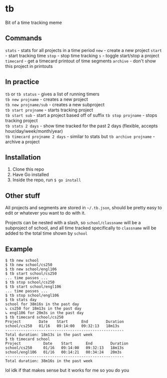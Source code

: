# tb
Bit of a time tracking meme

## Commands
`stats` - stats for all projects in a time period
`new` - create a new project
`start` - start tracking time
`stop` - stop time tracking
`s` - toggle start/stop a project
`timecard` - get a timecard printout of time segments
`archive` - don't show this project in printouts

## In practice
`tb` or `tb status` - gives a list of running timers  
`tb new projname` - creates a new project  
`tb new projname/sub` - creates a new subproject  
`tb start projname` - starts tracking project  
`tb start sub` - start a project based off of suffix
`tb stop projname` - stops tracking project  
`tb stats 2 days` - show time tracked for the past 2 days (flexible, accepts hour/day/week/month/year)  
`tb timecard projname 2 days` - similar to stats but 
`tb archive projname` - archive a project  

## Installation
1. Clone this repo
2. Have Go installed
3. Inside the repo, run `$ go install`

## Other stuff
All projects and segments are stored in `~/.tb.json`, should be pretty easy to edit or whatever you want to do with it.

Projects can be nested with a slash, so `school/classname` will be a subproject of school, and all time tracked specifically to `classname` will be added to the total time shown by `school`

## Example
```
$ tb new school
$ tb new school/cs250
$ tb new school/engl106
$ tb start school/cs250
... time passes ...
$ tb stop school/cs250
$ tb start school/engl106
... time passes ...
$ tb stop school/engl106
$ tb stats day
school for 38m16s in the past day
↳ cs250 for 18m13s in the past day
↳ engl106 for 20m3s in the past day
$ tb timecard school/cs250
Project        Date    Start      End        Duration
school/cs250   01/16   09:14:00   09:32:13   18m13s
-----------------------------------------------------
Total duration: 18m13s in the past week
$ tb timecard school
Project          Date    Start      End        Duration
school/cs250     01/16   09:14:00   09:32:13   18m13s
school/engl106   01/16   00:14:21   00:34:24   20m3s
-----------------------------------------------------
Total duration: 38m16s in the past week
```

lol idk if that makes sense but it works for me so you do you
